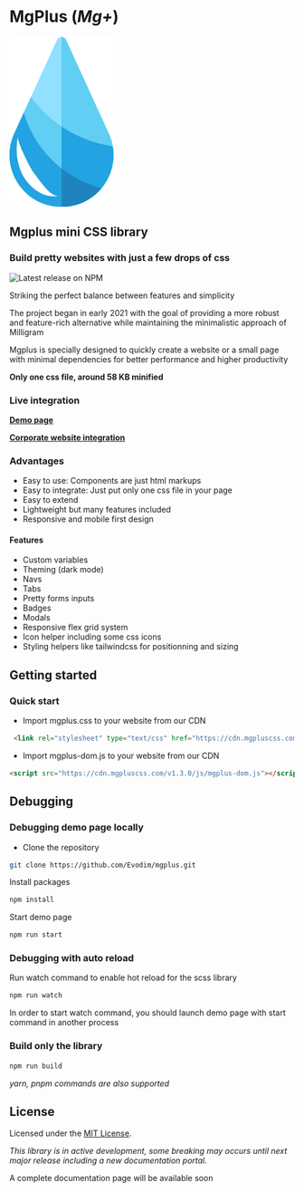 # MgPlus (*Mg+*)

![](/demo/images/logo.svg)

## Mgplus mini CSS library

### Build pretty websites with just a few drops of css

![Latest release on NPM](https://img.shields.io/npm/v/mgplus)

Striking the perfect balance between features and simplicity

The project began in early 2021 with the goal of providing a more robust and feature-rich alternative while maintaining the minimalistic approach of Milligram

Mgplus is specially designed to quickly create a website or a small page with minimal dependencies for better performance and higher productivity

****Only one css file, around 58 KB minified****

### Live integration

**[Demo page](https://demo.mgpluscss.com)**

**[Corporate website integration](https://www.evodim.com)**

### Advantages

* Easy to use: Components are just html markups
* Easy to integrate: Just put only one css file in your page
* Easy to extend
* Lightweight but many features included
* Responsive and mobile first design

#### Features

* Custom variables
* Theming (dark mode)
* Navs
* Tabs
* Pretty forms inputs
* Badges
* Modals
* Responsive flex grid system
* Icon helper including some css icons
* Styling helpers like tailwindcss for positionning and sizing

## Getting started

### Quick start

* Import mgplus.css to your website from our CDN

```html
 <link rel="stylesheet" type="text/css" href="https://cdn.mgpluscss.com/v1.3.0/css/mgplus.css" />
```

* Import mgplus-dom.js to your website from our CDN

```html
<script src="https://cdn.mgpluscss.com/v1.3.0/js/mgplus-dom.js"></script>
```

## Debugging

### Debugging demo page locally

* Clone the repository

```sh
git clone https://github.com/Evodim/mgplus.git
```

Install packages

```sh
npm install
```

Start demo page
  
```sh
npm run start
```

### Debugging with auto reload

Run watch command to enable hot reload for the scss library

```sh
npm run watch
```

In order to start watch command, you should launch demo page with start command in another process

### Build only the library

```sh
npm run build
```

*yarn, pnpm commands are also supported*

## License

Licensed under the [MIT License](https://raw.githubusercontent.com/Evodim/mgplus/master/LICENSE).

*This library is in active development, some breaking may occurs until next major release including a new documentation portal.*

A complete documentation page will be available soon
